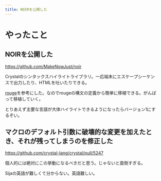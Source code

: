 ```yaml
---
title: NOIRを公開した
---
```


# やったこと

## NOIRを公開した

https://github.com/MakeNowJust/noir

Crystalのシンタックスハイライトライブラリ。一応端末にエスケープシーケンスで出力したり、HTMLを吐いたりできる。

[rouge](https://github.com/jneen/rouge)を参考にした。なのでrougeの構文の定義から簡単に移植できる。がんばって移植していく。

とりあえず主要な言語が大体ハイライトできるようになったらバージョン1にするぞい。

## マクロのデフォルト引数に破壊的な変更を加えたとき、それが残ってしまうのを修正した

https://github.com/crystal-lang/crystal/pull/5247

個人的には絶対にこの挙動になるべきだと思う。じゃないと面倒すぎる。

Sijaの英語が難しくて分からない。英語難しい。

